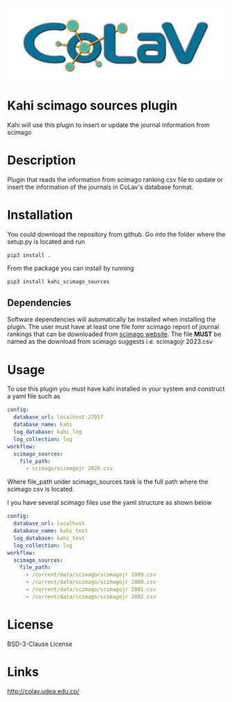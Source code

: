 <center><img src="https://raw.githubusercontent.com/colav/colav.github.io/master/img/Logo.png"/></center>

# Kahi scimago sources plugin 
Kahi will use this plugin to insert or update the journal information from scimago

# Description
Plugin that reads the information from scimago ranking csv file to update or insert the information of the journals in CoLav's database format.

# Installation
You could download the repository from github. Go into the folder where the setup.py is located and run
```shell
pip3 install .
```
From the package you can install by running
```shell
pip3 install kahi_scimago_sources
```

## Dependencies
Software dependencies will automatically be installed when installing the plugin.
The user must have at least one file fomr scimago report of journal rankings that can be downloaded from [scimago website](https://www.scimagojr.com/journalrank.php "Scimago journal rankings"). The file **MUST** be named as the download from scimago suggests i.e. scimagojr 2023.csv

# Usage
To use this plugin you must have kahi installed in your system and construct a yaml file such as
```yaml
config:
  database_url: localhost:27017
  database_name: kahi
  log_database: kahi_log
  log_collection: log
workflow:
  scimago_sources:
    file_path:
      - scimago/scimagojr 2020.csv
```
Where file_path under scimago_sources task is the full path where the scimago csv is located.

I you have several scimago files use the yaml structure as shown below
```yaml
config:
  database_url: localhost
  database_name: kahi_test
  log_database: kahi_test
  log_collection: log
workflow:
  scimago_sources:
    file_path: 
      - /current/data/scimago/scimagojr 1999.csv
      - /current/data/scimago/scimagojr 2000.csv
      - /current/data/scimago/scimagojr 2001.csv
      - /current/data/scimago/scimagojr 2002.csv
```

# License
BSD-3-Clause License 

# Links
http://colav.udea.edu.co/



